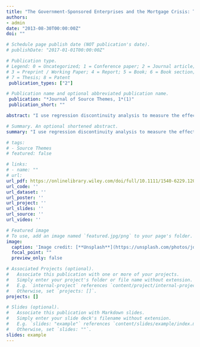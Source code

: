 ```yaml
---
title: "The Government-Sponsored Enterprises and the Mortgage Crisis: The Role of the Affordable Housing Goals"
authors:
- admin
date: "2013-08-30T00:00:00Z"
doi: ""

# Schedule page publish date (NOT publication's date).
# publishDate: "2017-01-01T00:00:00Z"

# Publication type.
# Legend: 0 = Uncategorized; 1 = Conference paper; 2 = Journal article;
# 3 = Preprint / Working Paper; 4 = Report; 5 = Book; 6 = Book section;
# 7 = Thesis; 8 = Patent
 publication_types: ["2"]

# Publication name and optional abbreviated publication name.
 publication: "*Journal of Source Themes, 1*(1)"
 publication_short: ""

abstract: "I use regression discontinuity analysis to measure the effect of one of the Affordable Housing Goals, the Underserved Areas Goal (UAG), on the number of whole single‐family mortgages purchased by Fannie Mae and Freddie Mac (GSEs) in undeserved census tracts for 1996–2002. Focusing additionally on tracts that became UAG‐eligible in 2005–2006, I measure the effect of the UAG during peak years for the subprime market. The results suggest a small UAG effect and challenge the view that the goals caused the GSEs to supply substantially more credit to high‐risk borrowers than they otherwise would have supplied during the subprime boom."

# Summary. An optional shortened abstract.
summary: "I use regression discontinuity analysis to measure the effect of one of the Affordable Housing Goals, the Underserved Areas Goal (UAG), on the number of whole single‐family mortgages purchased by Fannie Mae and Freddie Mac (GSEs) in undeserved census tracts for 1996–2002. Focusing additionally on tracts that became UAG‐eligible in 2005–2006, I measure the effect of the UAG during peak years for the subprime market. The results suggest a small UAG effect and challenge the view that the goals caused the GSEs to supply substantially more credit to high‐risk borrowers than they otherwise would have supplied during the subprime boom."

# tags:
# - Source Themes
# featured: false

# links:
# - name: ""
# url:
url_pdf: https://onlinelibrary.wiley.com/doi/full/10.1111/1540-6229.12031 
url_code: ''
url_dataset: ''
url_poster: ''
url_project: ''
url_slides: ''
url_source: ''
url_video: ''

# Featured image
# To use, add an image named `featured.jpg/png` to your page's folder. 
image:
  caption: 'Image credit: [**Unsplash**](https://unsplash.com/photos/jdD8gXaTZsc)'
  focal_point: ""
  preview_only: false

# Associated Projects (optional).
#   Associate this publication with one or more of your projects.
#   Simply enter your project's folder or file name without extension.
#   E.g. `internal-project` references `content/project/internal-project/index.md`.
#   Otherwise, set `projects: []`.
projects: []

# Slides (optional).
#   Associate this publication with Markdown slides.
#   Simply enter your slide deck's filename without extension.
#   E.g. `slides: "example"` references `content/slides/example/index.md`.
#   Otherwise, set `slides: ""`.
slides: example
---
```

